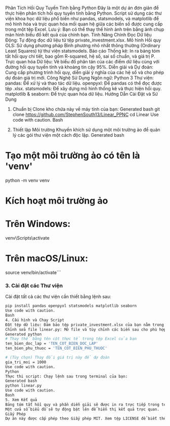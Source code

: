 Phân Tích Hồi Quy Tuyến Tính bằng Python
Đây là một dự án đơn giản để thực hiện phân tích hồi quy tuyến tính bằng Python. Script sử dụng các thư viện khoa học dữ liệu phổ biến như pandas, statsmodels, và matplotlib để mô hình hóa và trực quan hóa mối quan hệ giữa các biến số được cung cấp trong một tệp Excel.
Lưu ý: Bạn có thể thay thế hình ảnh trên bằng ảnh chụp màn hình biểu đồ kết quả của chính bạn.
Tính Năng Chính
Đọc Dữ liệu Động: Tự động đọc dữ liệu từ tệp private_investment.xlsx.
Mô hình Hồi quy OLS: Sử dụng phương pháp Bình phương nhỏ nhất thông thường (Ordinary Least Squares) từ thư viện statsmodels.
Báo cáo Thống kê: In ra bảng tóm tắt hồi quy chi tiết, bao gồm R-squared, hệ số, sai số chuẩn, và giá trị P.
Trực quan hóa Dữ liệu: Vẽ biểu đồ phân tán của các điểm dữ liệu cùng với đường hồi quy tuyến tính và khoảng tin cậy 95%.
Diễn giải và Dự đoán: Cung cấp phương trình hồi quy, diễn giải ý nghĩa của các hệ số và cho phép dự đoán giá trị mới.
Công Nghệ Sử Dụng
Ngôn ngữ: Python 3
Thư viện:
pandas: Để xử lý và thao tác dữ liệu.
openpyxl: Để pandas có thể đọc được tệp .xlsx.
statsmodels: Để xây dựng mô hình thống kê và thực hiện hồi quy.
matplotlib & seaborn: Để trực quan hóa dữ liệu.
Hướng Dẫn Cài Đặt và Sử Dụng
1. Chuẩn bị
Clone kho chứa này về máy tính của bạn:
Generated bash
git clone https://github.com/StephenSouth13/Linear_PPNC
cd Linear
Use code with caution.
Bash

2. Thiết lập Môi trường
Khuyến khích sử dụng một môi trường ảo để quản lý các gói thư viện một cách độc lập.
Generated bash
# Tạo một môi trường ảo có tên là 'venv'
python -m venv venv

# Kích hoạt môi trường ảo
# Trên Windows:
venv\Scripts\activate
# Trên macOS/Linux:
source venv/bin/activate```

### **3. Cài đặt các Thư viện**

Cài đặt tất cả các thư viện cần thiết bằng lệnh sau:
```bash
pip install pandas openpyxl statsmodels matplotlib seaborn
Use code with caution.
Bash
4. Cấu hình và Chạy Script
Đặt tệp dữ liệu: Đảm bảo tệp private_investment.xlsx của bạn nằm trong thư mục gốc của dự án.
Chỉnh sửa file linear.py: Mở file và tùy chỉnh các biến sau cho phù hợp với dữ liệu của bạn:
Generated python
# Thay thế bằng tên cột thực tế trong tệp Excel của bạn
ten_bien_doc_lap = 'TEN_COT_BIEN_DOC_LAP'
ten_bien_phu_thuoc = 'TEN_COT_BIEN_PHU_THUOC'

# (Tùy chọn) Thay đổi giá trị này để dự đoán
gia_tri_moi = 1000
Use code with caution.
Python
Thực thi script: Chạy lệnh sau trong terminal của bạn:
Generated bash
python linear.py
Use code with caution.
Bash
5. Xem Kết quả
Bảng tóm tắt hồi quy và phần diễn giải sẽ được in ra trực tiếp trong terminal.
Một cửa sổ biểu đồ sẽ tự động bật lên để hiển thị kết quả trực quan.
Giấy Phép
Dự án này được cấp phép theo Giấy phép MIT. Xem tệp LICENSE để biết thêm chi tiết (nếu có).
